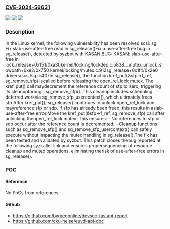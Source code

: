 ### [CVE-2024-56631](https://cve.mitre.org/cgi-bin/cvename.cgi?name=CVE-2024-56631)
![](https://img.shields.io/static/v1?label=Product&message=Linux&color=blue)
![](https://img.shields.io/static/v1?label=Version&message=cc833acbee9db5ca8c6162b015b4c93863c6f821%3C%20e19acb1926c4a1f30ee1ec84d8afba2d975bd534%20&color=brighgreen)
![](https://img.shields.io/static/v1?label=Vulnerability&message=n%2Fa&color=brighgreen)

### Description

In the Linux kernel, the following vulnerability has been resolved:scsi: sg: Fix slab-use-after-free read in sg_release()Fix a use-after-free bug in sg_release(), detected by syzbot with KASAN:BUG: KASAN: slab-use-after-free in lock_release+0x151/0xa30kernel/locking/lockdep.c:5838__mutex_unlock_slowpath+0xe2/0x750 kernel/locking/mutex.c:912sg_release+0x1f4/0x2e0 drivers/scsi/sg.c:407In sg_release(), the function kref_put(&sfp->f_ref, sg_remove_sfp) iscalled before releasing the open_rel_lock mutex. The kref_put() call maydecrement the reference count of sfp to zero, triggering its cleanupthrough sg_remove_sfp(). This cleanup includes scheduling deferred workvia sg_remove_sfp_usercontext(), which ultimately frees sfp.After kref_put(), sg_release() continues to unlock open_rel_lock and mayreference sfp or sdp. If sfp has already been freed, this results in aslab-use-after-free error.Move the kref_put(&sfp->f_ref, sg_remove_sfp) call after unlocking theopen_rel_lock mutex. This ensures: - No references to sfp or sdp occur after the reference count is   decremented. - Cleanup functions such as sg_remove_sfp() and   sg_remove_sfp_usercontext() can safely execute without impacting the   mutex handling in sg_release().The fix has been tested and validated by syzbot. This patch closes thebug reported at the following syzkaller link and ensures propersequencing of resource cleanup and mutex operations, eliminating therisk of use-after-free errors in sg_release().

### POC

#### Reference
No PoCs from references.

#### Github
- https://github.com/bygregonline/devsec-fastapi-report
- https://github.com/cku-heise/euvd-api-doc

